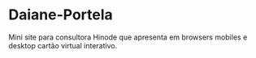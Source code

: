 # Daiane-Portela
Mini site para consultora Hinode que apresenta em browsers mobiles e desktop cartão virtual interativo. 
